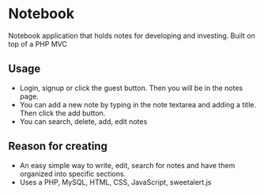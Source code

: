# Notebook

Notebook application that holds notes for developing and investing. Built on top of a PHP MVC

## Usage

- Login, signup or click the guest button. Then you will be in the notes page.
- You can add a new note by typing in the note textarea and adding a title. Then click the add button. 
- You can search, delete, add, edit notes

## Reason for creating 
- An easy simple way to write, edit, search for notes and have them organized into specific sections.  
- Uses a PHP, MySQL, HTML, CSS, JavaScript, sweetalert.js
